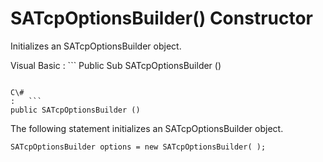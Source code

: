 <!-- loio3c1eb1fb6c5f101488b4abb139fd7ca2 -->

# SATcpOptionsBuilder\(\) Constructor

Initializes an SATcpOptionsBuilder object.



Visual Basic
:   ```
Public Sub SATcpOptionsBuilder ()
```

C\#
:   ```
public SATcpOptionsBuilder ()
```



The following statement initializes an SATcpOptionsBuilder object.

```
SATcpOptionsBuilder options = new SATcpOptionsBuilder( );
```

